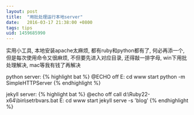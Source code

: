```yaml
---
layout: post
title:  "用批处理运行本地server"
date:   2016-03-17 21:38:00 +0800
tags: tips
uid: 1459685990 
---
```

实用小工具, 本地安装apache太麻烦, 都有ruby和python都有了, 何必再添一个, 但是每次使用命令又很麻烦, 不但要先进入对应目录, 还得敲一排字母, win下用批处理解决, mac等我有钱了再解决

python server:
{% highlight bat %}
@ECHO off
E:
cd www
start python -m SimpleHTTPServer
{% endhighlight %}


jekyll server:
{% highlight bat %}
@echo off
call d:\Ruby22-x64\bin\setrbvars.bat
E:
cd www
start jekyll serve -s 'blog'
{% endhighlight %}
